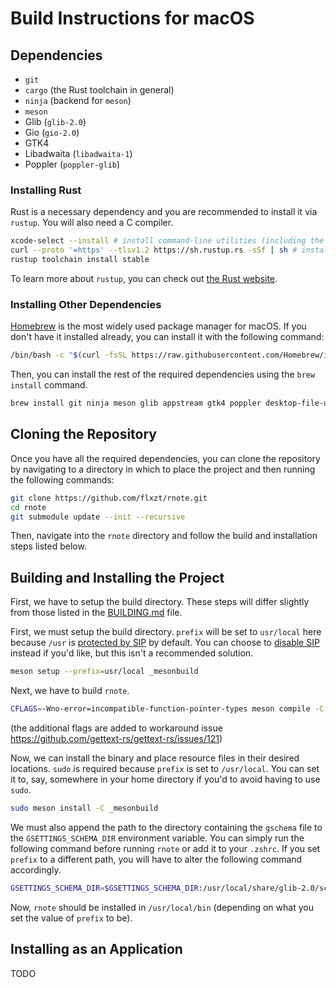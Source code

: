# Build Instructions for macOS

## Dependencies

- `git`
- `cargo` (the Rust toolchain in general)
- `ninja` (backend for `meson`)
- `meson`
- Glib (`glib-2.0`)
- Gio (`gio-2.0`)
- GTK4
- Libadwaita (`libadwaita-1`)
- Poppler (`poppler-glib`)

### Installing Rust

Rust is a necessary dependency and you are recommended to install it via
`rustup`. You will also need a C compiler.

```sh
xcode-select --install # install command-line utilities (including the clang compiler)
curl --proto '=https' --tlsv1.2 https://sh.rustup.rs -sSf | sh # install rustup
rustup toolchain install stable
```

To learn more about `rustup`, you can check out
[the Rust website](https://www.rust-lang.org/tools/install).

### Installing Other Dependencies

[Homebrew](https://brew.sh) is the most widely used package manager for macOS.
If you don't have it installed already, you can install it with the following
command:

```sh
/bin/bash -c "$(curl -fsSL https://raw.githubusercontent.com/Homebrew/install/HEAD/install.sh)"
```

Then, you can install the rest of the required dependencies using the
`brew install` command.

```sh
brew install git ninja meson glib appstream gtk4 poppler desktop-file-utils libadwaita
```

## Cloning the Repository

Once you have all the required dependencies, you can clone the repository by
navigating to a directory in which to place the project and then running the
following commands:

```sh
git clone https://github.com/flxzt/rnote.git
cd rnote
git submodule update --init --recursive
```

Then, navigate into the `rnote` directory and follow the build and installation
steps listed below.

## Building and Installing the Project

First, we have to setup the build directory. These steps will differ slightly
from those listed in the
[BUILDING.md](https://github.com/flxzt/rnote/blob/main/BUILDING.md#build-with-meson)
file.

First, we must setup the build directory. `prefix` will be set to `usr/local`
here because `/usr` is
[protected by SIP](https://support.apple.com/en-us/HT204899) by default. You can
choose to
[disable SIP](https://developer.apple.com/documentation/security/disabling_and_enabling_system_integrity_protection)
instead if you'd like, but this isn't a recommended solution.

```sh
meson setup --prefix=usr/local _mesonbuild
```

Next, we have to build `rnote`.

```sh
CFLAGS=-Wno-error=incompatible-function-pointer-types meson compile -C _mesonbuild
```
(the additional flags are added to workaround issue https://github.com/gettext-rs/gettext-rs/issues/121)

Now, we can install the binary and place resource files in their desired
locations. `sudo` is required because `prefix` is set to `/usr/local`. You can
set it to, say, somewhere in your home directory if you'd to avoid having to use
`sudo`.

```sh
sudo meson install -C _mesonbuild
```

We must also append the path to the directory containing the `gschema` file to
the `GSETTINGS_SCHEMA_DIR` environment variable. You can simply run the
following command before running `rnote` or add it to your `.zshrc`. If you set
`prefix` to a different path, you will have to alter the following command
accordingly.

```sh
GSETTINGS_SCHEMA_DIR=$GSETTINGS_SCHEMA_DIR:/usr/local/share/glib-2.0/schemas
```

Now, `rnote` should be installed in `/usr/local/bin` (depending on what you set
the value of `prefix` to be).

## Installing as an Application

TODO
